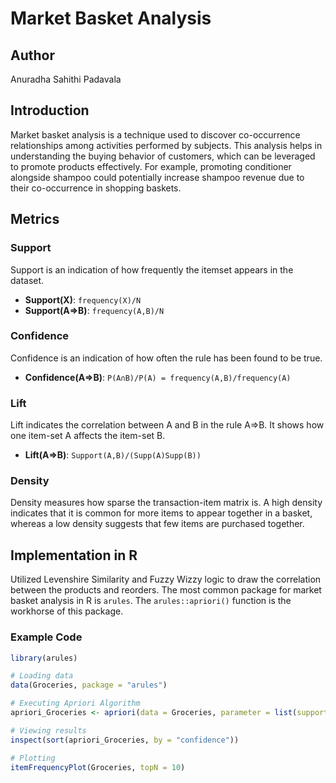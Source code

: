 # Market Basket Analysis

## Author
Anuradha Sahithi Padavala

## Introduction
Market basket analysis is a technique used to discover co-occurrence relationships among activities performed by subjects. This analysis helps in understanding the buying behavior of customers, which can be leveraged to promote products effectively. For example, promoting conditioner alongside shampoo could potentially increase shampoo revenue due to their co-occurrence in shopping baskets.

## Metrics
### Support
Support is an indication of how frequently the itemset appears in the dataset.
- **Support(X)**: `frequency(X)/N`
- **Support(A=>B)**: `frequency(A,B)/N`

### Confidence
Confidence is an indication of how often the rule has been found to be true.
- **Confidence(A=>B)**: `P(A∩B)/P(A) = frequency(A,B)/frequency(A)`

### Lift
Lift indicates the correlation between A and B in the rule A=>B. It shows how one item-set A affects the item-set B.
- **Lift(A=>B)**: `Support(A,B)/(Supp(A)Supp(B))`

### Density
Density measures how sparse the transaction-item matrix is. A high density indicates that it is common for more items to appear together in a basket, whereas a low density suggests that few items are purchased together.

## Implementation in R
Utilized Levenshire Similarity and Fuzzy Wizzy logic to draw the correlation between the products and reorders.
The most common package for market basket analysis in R is `arules`. The `arules::apriori()` function is the workhorse of this package.

### Example Code
```R
library(arules)

# Loading data
data(Groceries, package = "arules")

# Executing Apriori Algorithm
apriori_Groceries <- apriori(data = Groceries, parameter = list(support = 0.05, confidence = 0.1, minlen = 2))

# Viewing results
inspect(sort(apriori_Groceries, by = "confidence"))

# Plotting
itemFrequencyPlot(Groceries, topN = 10)
